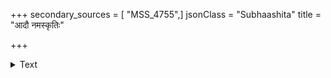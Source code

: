 +++
secondary_sources = [ "MSS_4755",]
jsonClass = "Subhaashita"
title = "आदौ नमस्कृतिः"

+++

<details><summary>Text</summary>

आदौ नमस्कृतिः पश्चाद् आशंसावचनानि च।  
सुभाषितप्रशंसा च कविकाव्यस्तुतिस् ततः॥
</details>
